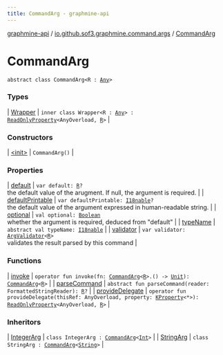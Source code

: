 ```yaml
---
title: CommandArg - graphmine-api
---
```


[graphmine-api](../../index.html) / [io.github.sof3.graphmine.command.args](../index.html) / [CommandArg](./index.html)

# CommandArg

`abstract class CommandArg<R : `[`Any`](https://kotlinlang.org/api/latest/jvm/stdlib/kotlin/-any/index.html)`>`

### Types

| [Wrapper](-wrapper/index.html) | `inner class Wrapper<R : `[`Any`](https://kotlinlang.org/api/latest/jvm/stdlib/kotlin/-any/index.html)`> : `[`ReadOnlyProperty`](https://kotlinlang.org/api/latest/jvm/stdlib/kotlin.properties/-read-only-property/index.html)`<AnyOverload, `[`R`](-wrapper/index.html#R)`>` |

### Constructors

| [&lt;init&gt;](-init-.html) | `CommandArg()` |

### Properties

| [default](default.html) | `var default: `[`R`](-wrapper/index.html#R)`?`<br>the default value of the arugment. If null, the argument is required. |
| [defaultPrintable](default-printable.html) | `var defaultPrintable: `[`I18nable`](../../io.github.sof3.graphmine.i18n/-i18nable/index.html)`?`<br>the default value of the argument expressed in human-readable string. |
| [optional](optional.html) | `val optional: `[`Boolean`](https://kotlinlang.org/api/latest/jvm/stdlib/kotlin/-boolean/index.html)<br>whether the argument is required, deduced from "default" |
| [typeName](type-name.html) | `abstract val typeName: `[`I18nable`](../../io.github.sof3.graphmine.i18n/-i18nable/index.html) |
| [validator](validator.html) | `var validator: `[`ArgValidator`](../-arg-validator.html)`<`[`R`](-wrapper/index.html#R)`>`<br>validates the result parsed by this command |

### Functions

| [invoke](invoke.html) | `operator fun invoke(fn: `[`CommandArg`](./index.html)`<`[`R`](-wrapper/index.html#R)`>.() -> `[`Unit`](https://kotlinlang.org/api/latest/jvm/stdlib/kotlin/-unit/index.html)`): `[`CommandArg`](./index.html)`<`[`R`](-wrapper/index.html#R)`>` |
| [parseCommand](parse-command.html) | `abstract fun parseCommand(reader: FormattedStringReader): `[`R`](-wrapper/index.html#R)`?` |
| [provideDelegate](provide-delegate.html) | `operator fun provideDelegate(thisRef: AnyOverload, property: `[`KProperty`](https://kotlinlang.org/api/latest/jvm/stdlib/kotlin.reflect/-k-property/index.html)`<*>): `[`ReadOnlyProperty`](https://kotlinlang.org/api/latest/jvm/stdlib/kotlin.properties/-read-only-property/index.html)`<AnyOverload, `[`R`](-wrapper/index.html#R)`>` |

### Inheritors

| [IntegerArg](../-integer-arg/index.html) | `class IntegerArg : `[`CommandArg`](./index.html)`<`[`Int`](https://kotlinlang.org/api/latest/jvm/stdlib/kotlin/-int/index.html)`>` |
| [StringArg](../-string-arg/index.html) | `class StringArg : `[`CommandArg`](./index.html)`<`[`String`](https://kotlinlang.org/api/latest/jvm/stdlib/kotlin/-string/index.html)`>` |


